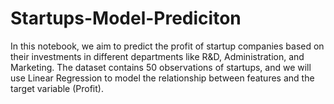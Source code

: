 # Startups-Model-Prediciton
In this notebook, we aim to predict the profit of startup companies based on their investments in different departments like R&amp;D, Administration, and Marketing. The dataset contains 50 observations of startups, and we will use Linear Regression to model the relationship between features and the target variable (Profit).
